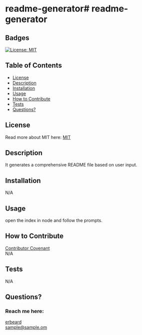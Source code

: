 # readme-generator# readme-generator
  ## Badges
  [![License: MIT](https://img.shields.io/badge/License-MIT-yellow.svg)](https://opensource.org/licenses/MIT)
  ## Table of Contents
  * [License](#license)
  * [Description](#description)
  * [Installation](#installation)
  * [Usage](#usage)
  * [How to Contribute](#how-to-contribute)
  * [Tests](#tests)
  * [Questions?](#questions)
  ## License
  Read more about MIT here:
  [MIT](https://opensource.org/licenses/MIT)
  ## Description
   It generates a comprehensive README file based on user input.
  ## Installation
  N/A
  ## Usage
  open the index in node and follow the prompts.
  ## How to Contribute
  [Contributor Covenant](https://www.contributor-covenant.org/)  
  N/A
  ## Tests
  N/A
  ## Questions?
  ### Reach me here: 
  [erbeard](https://github.com/erbeard)  
  sample@sample.om

